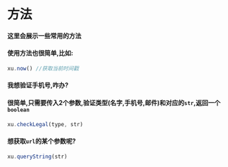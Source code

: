 # 方法

#### 这里会展示一些常用的方法

#### 使用方法也很简单,比如:
```js
xu.now() //获取当前时间戳
```

#### 我想验证手机号,咋办?
#### 很简单,只需要传入2个参数,验证类型(名字,手机号,邮件)和对应的`str`,返回一个`boolean`

```js
xu.checkLegal(type, str)
```

#### 想获取`url`的某个参数呢?
```js
xu.queryString(str)
```